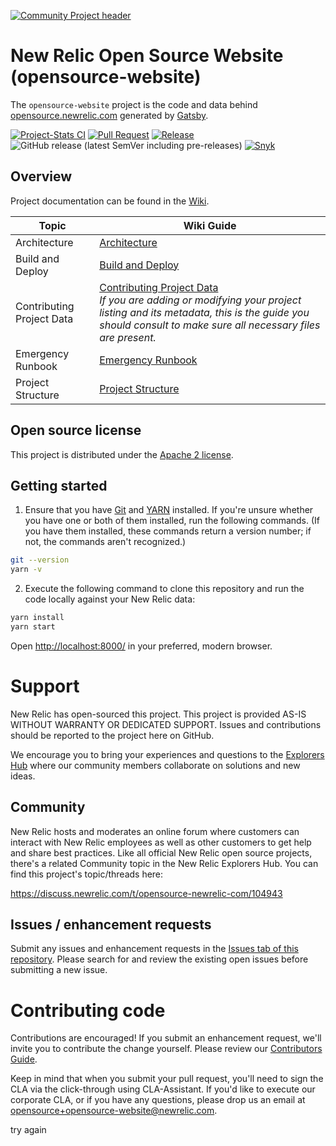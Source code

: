 [![Community Project header](https://github.com/newrelic/open-source-office/raw/master/examples/categories/images/Community_Project.png)](https://github.com/newrelic/open-source-office/blob/master/examples/categories/index.md#category-community-project)

# New Relic Open Source Website (opensource-website)

The `opensource-website` project is the code and data behind [opensource.newrelic.com](https://opensource.newrelic.com) generated by [Gatsby](https://www.gatsbyjs.org).

[![Project-Stats CI](https://github.com/newrelic/opensource-website/actions/workflows/project-stats.yml/badge.svg?event=schedule)](https://github.com/newrelic/opensource-website/actions/workflows/project-stats.yml) [![Pull Request](https://github.com/newrelic/opensource-website/actions/workflows/pr.yml/badge.svg)](https://github.com/newrelic/opensource-website/actions/workflows/pr.yml) [![Release](https://github.com/newrelic/opensource-website/actions/workflows/release.yml/badge.svg?event=push)](https://github.com/newrelic/opensource-website/actions/workflows/release.yml) ![GitHub release (latest SemVer including pre-releases)](https://img.shields.io/github/v/release/newrelic/opensource-website?include_prereleases&sort=semver) [![Snyk](https://snyk.io/test/github/newrelic/opensource-website/badge.svg)](https://snyk.io/test/github/newrelic/opensource-website)

## Overview

Project documentation can be found in the [Wiki](https://github.com/newrelic/opensource-website/wiki).

| Topic                     | Wiki Guide                                                                                                                                                                                                                                                               |
| ------------------------- | ------------------------------------------------------------------------------------------------------------------------------------------------------------------------------------------------------------------------------------------------------------------------ |
| Architecture              | [Architecture](https://github.com/newrelic/opensource-website/wiki/Architecture)                                                                                                                                                                                         |
| Build and Deploy          | [Build and Deploy](https://github.com/newrelic/opensource-website/wiki/Build-And-Deploy)                                                                                                                                                                                 |
| Contributing Project Data | [Contributing Project Data](https://github.com/newrelic/opensource-website/wiki/Contributing-Project-Data)<br>_If you are adding or modifying your project listing and its metadata, this is the guide you should consult to make sure all necessary files are present._ |
| Emergency Runbook         | [Emergency Runbook](https://github.com/newrelic/opensource-website/wiki/Emergency-Runbook)                                                                                                                                                                               |
| Project Structure         | [Project Structure](https://github.com/newrelic/opensource-website/wiki/Project-Structure)                                                                                                                                                                               |

## Open source license

This project is distributed under the [Apache 2 license](LICENSE).

## Getting started

1. Ensure that you have [Git](https://git-scm.com/book/en/v2/Getting-Started-Installing-Git) and [YARN](https://classic.yarnpkg.com/en/docs/getting-started) installed. If you're unsure whether you have one or both of them installed, run the following commands. (If you have them installed, these commands return a version number; if not, the commands aren't recognized.)

```bash
git --version
yarn -v
```

2. Execute the following command to clone this repository and run the code locally against your New Relic data:

```bash
yarn install
yarn start
```

Open [http://localhost:8000/](http://localhost:8000/) in your preferred, modern browser.

# Support

New Relic has open-sourced this project. This project is provided AS-IS WITHOUT WARRANTY OR DEDICATED SUPPORT. Issues and contributions should be reported to the project here on GitHub.

We encourage you to bring your experiences and questions to the [Explorers Hub](https://discuss.newrelic.com/t/opensource-newrelic-com/104943) where our community members collaborate on solutions and new ideas.

## Community

New Relic hosts and moderates an online forum where customers can interact with New Relic employees as well as other customers to get help and share best practices. Like all official New Relic open source projects, there's a related Community topic in the New Relic Explorers Hub. You can find this project's topic/threads here:

https://discuss.newrelic.com/t/opensource-newrelic-com/104943

## Issues / enhancement requests

Submit any issues and enhancement requests in the [Issues tab of this repository](../../issues). Please search for and review the existing open issues before submitting a new issue.

# Contributing code

Contributions are encouraged! If you submit an enhancement request, we'll invite you to contribute the change yourself. Please review our [Contributors Guide](CONTRIBUTING.md).

Keep in mind that when you submit your pull request, you'll need to sign the CLA via the click-through using CLA-Assistant. If you'd like to execute our corporate CLA, or if you have any questions, please drop us an email at opensource+opensource-website@newrelic.com.

try again